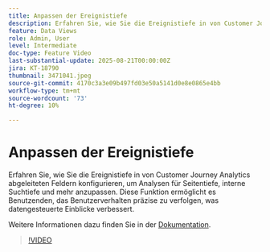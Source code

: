 ```yaml
---
title: Anpassen der Ereignistiefe
description: Erfahren Sie, wie Sie die Ereignistiefe in von Customer Journey Analytics abgeleiteten Feldern konfigurieren, um Analysen für die Seitentiefe, die interne Suchtiefe und mehr anzupassen.
feature: Data Views
role: Admin, User
level: Intermediate
doc-type: Feature Video
last-substantial-update: 2025-08-21T00:00:00Z
jira: KT-18790
thumbnail: 3471041.jpeg
source-git-commit: 4170c3a3e09b497fd03e50a5141d0e8e0865e4bb
workflow-type: tm+mt
source-wordcount: '73'
ht-degree: 10%

---
```


# Anpassen der Ereignistiefe

Erfahren Sie, wie Sie die Ereignistiefe in von Customer Journey Analytics abgeleiteten Feldern konfigurieren, um Analysen für Seitentiefe, interne Suchtiefe und mehr anzupassen. Diese Funktion ermöglicht es Benutzenden, das Benutzerverhalten präzise zu verfolgen, was datengesteuerte Einblicke verbessert.

Weitere Informationen dazu finden Sie in der [Dokumentation](https://experienceleague.adobe.com/de/docs/analytics-platform/using/cja-dataviews/derived-fields).

>[!VIDEO](https://video.tv.adobe.com/v/3471041/?learn=on)
